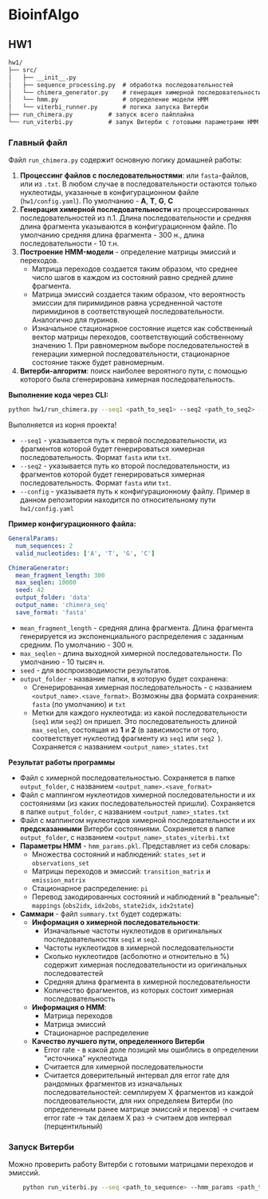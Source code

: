 # BioinfAlgo

## HW1
```markdown
hw1/
├── src/
│   ├── __init__.py
│   ├── sequence_processing.py  # обработка последовательностей
│   └── chimera_generator.py    # генерация химерной последовательности
│   └── hmm.py                  # определение модели HMM
│   └── viterbi_runner.py       # логика запуска Витерби
├── run_chimera.py          # запуск всего пайплайна 
└── run_viterbi.py          # запук Витерби с готовыми параметрами HMM
```

### Главный файл
Файл `run_chimera.py` содержит основную логику домашней работы:
1. **Процессинг файлов с последовательностями**: или `fasta`-файлов, или из `.txt`. В любом случае в последовательности остаются только нуклеотиды, указанные в конфигурационном файле (`hw1/config.yaml`). По умолчанию - **A**, **T**, **G**, **C**
2. **Генерация химерной последовательности** из процессированных последовательностей из п.1. Длина последовательности и средняя длина фрагмента указываются в конфигурационном файле. По умолчанию средняя длина фрагмента - 300 н., длина последовательности - 10 т.н.
3. **Построение HMM-модели** - определение матрицы эмиссий и переходов. 
    - Матрица переходов создается таким образом, что среднее число шагов в каждом из состояний равно средней длине фрагмента. 
    - Матрица эмиссий создается таким образом, что вероятность эмиссии для пиримидинов равна усредненной частоте пиримидинов в соответствующей последовательности. Аналогично для пуринов.
    - Изначальное стационарное состояние ищется как собственный вектор матрицы переходов, соответствующий собственному значению 1. При равномерном выборе последовательностей в генерации химерной последовательности, стационарное состояние также будет равномерным.
4. **Витерби-алгоритм**: поиск наиболее вероятного пути, с помощью которого была сгенерирована химерная последовательность. 

**Выполнение кода через CLI:**
```bash
python hw1/run_chimera.py --seq1 <path_to_seq1> --seq2 <path_to_seq2> --config <path_to_config>
```

Выполняется из корня проекта!
- `--seq1` - указывается путь к первой последовательности, из фрагментов которой будет генерироваться химерная последовательность. Формат `fasta` или `txt`.
- `--seq2` - указывается путь ко второй последовательности, из фрагментов которой будет генерироваться химерная последовательность. Формат `fasta` или `txt`.
- `--config` - указываетя путь к конфигурационному файлу. Пример в данном репозитории находится по относительному пути `hw1/config.yaml`


**Пример конфигурационного файла:**

```yaml
GeneralParams:
  num_sequences: 2
  valid_nucleotides: ['A', 'T', 'G', 'C']

ChimeraGenerator:
  mean_fragment_length: 300
  max_seqlen: 10000
  seed: 42
  output_folder: 'data'
  output_name: 'chimera_seq'
  save_format: 'fasta'
```
- `mean_fragment_length` - средняя длина фрагмента. Длина фрагмента генерируется из экспоненциального распределения с заданным средним. По умолчанию - 300 н.
- `max_seqlen` - длина выходной химерной последовательности. По умолчанию - 10 тысяч н.
- `seed` - для воспроизводимости результатов. 
- `output_folder` - название папки, в которую будет сохранена:
    - Сгенерированная химерная последовательность - с названием `<output_name>.<save_format>`. Возможны два формата сохранения: `fasta` (по умолчанию) и `txt`
    - Метки для каждого нуклеотида: из какой последовательности (`seq1` или `seq2`) он пришел. Это последовательность длиной `max_seqlen`, состоящая из **1** и **2** (в зависимости от того, соответствует нуклеотид фрагменту из `seq1` или `seq2 `). Сохраняется с названием `<output_name>_states.txt`

**Результат работы программы**
- Файл с химерной последовательностью. Сохраняется в папке `output_folder`, с названием `<output_name>.<save_format>`
- Файл с маппингом нуклеотидов химерной последовательности и их состояниями (из каких последовательностей пришли). Сохраняется в папке `output_folder`, с названием `<output_name>_states.txt`
- Файл с маппингом нуклеотидов химерной последовательности и их **предсказанными** Витерби состояниями. Сохраняется в папке `output_folder`, с названием `<output_name>_states_viterbi.txt`
- **Параметры HMM** - `hmm_params.pkl`. Представляет из себя словарь:
    - Множества состояний и наблюдений: `states_set` и `observations_set`
    - Матрицы переходов и эмиссий: `transition_matrix` и `emission_matrix`
    - Стационарное распределение: `pi`
    - Перевод закодированных состояний и наблюдений в "реальные": `mappings` (`obs2idx`, `idx2obs`, `state2idx`, `idx2state`)
- **Саммари** - файл `summary.txt` будет содержать:
    - **Информация о химерной последовательности**:
        - Изначальные частоты нуклеотидов в оригинальных последовательностях `seq1` и `seq2`. 
        - Частоты нуклеотидов в химерной последовательности
        - Сколько нуклеотидов (асболютно и отноительно в %) содержит химерная последовательности из оригинальных последоватестей
        - Средняя длина фрагмента в химерной последовательности
        - Количество фрагментов, из которых состоит химерная последовательность
    - **Информация о HMM**:
        - Матрица переходов
        - Матрица эмиссий
        - Стационарное распределение
    - **Качество лучшего пути, определенного Витерби**
        - Error rate - в какой доле позиций мы ошиблись в определении "источника" нуклеотида
        - Считается для химерной последовательности
        - Считается доверительный интервал для error rate для рандомных фрагментов из изначальных последовательностей: семплируем X фрагментов из каждой послдеовательности, для них определяем Витерби (по определенным ранее матрице эмиссий и перехов) -> считаем error rate -> так делаем X раз -> считаем дов интервал (перцентильный)


### Запуск Витерби
Можно проверить работу Витерби с готовыми матрицами переходов и эмиссий.
```bash
    python run_viterbi.py --seq <path_to_sequence> --hmm_params <path_to
```
